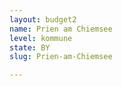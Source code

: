 ```yaml
---
layout: budget2
name: Prien am Chiemsee
level: kommune
state: BY
slug: Prien-am-Chiemsee

---
```



